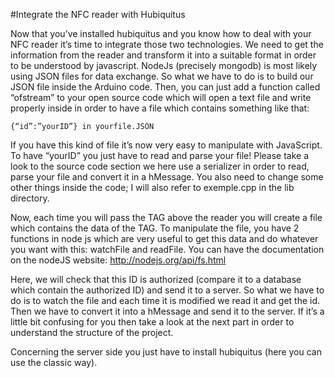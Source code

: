 #Integrate the NFC reader with Hubiquitus

Now that you’ve installed hubiquitus and you know how to deal with your NFC reader it’s time to integrate those two technologies. We need to get the information from the reader and transform it into a suitable format in order to be understood by javascript.
NodeJs (precisely mongodb) is most likely using JSON files for data exchange. So what we have to do is to build our JSON file inside the Arduino code. Then, you can just add a function called “ofstream” to your open source code which will open a text file and write properly inside in order to have a file which contains something like that:

```
{“id”:”yourID”} in yourfile.JSON
```

If you have this kind of file it’s now very easy to manipulate with JavaScript. To have “yourID” you just have to read and parse your file! Please take a look to the source code section we here use a serializer in order to read, parse your file and convert it in a hMessage. You also need to change some other things inside the code; I will also refer to exemple.cpp in the lib directory.

Now, each time you will pass the TAG above the reader you will create a file which contains the data of the TAG.
To manipulate the file, you have 2 functions in node js which are very useful to get this data and do whatever you want with this: watchFile and readFile. You can have the documentation on the nodeJS website:
http://nodejs.org/api/fs.html

Here, we will check that this ID is authorized (compare it to a database which contain the authorized ID) and send it to a server. 
So what we have to do is to watch the file and each time it is modified we read it and get the id. Then we have to convert it into a hMessage and send it to the server. 
If it’s a little bit confusing for you then take a look at the next part in order to understand the structure of the project.

Concerning the server side you just have to install hubiquitus (here you can use the classic way).
